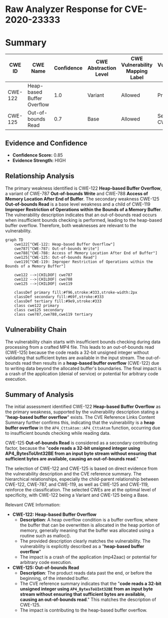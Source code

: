 # Raw Analyzer Response for CVE-2020-23333

# Summary
| CWE ID | CWE Name | Confidence | CWE Abstraction Level | CWE Vulnerability Mapping Label | CWE-Vulnerability Mapping Notes |
|---|---|---|---|---|---|
| CWE-122 | Heap-based Buffer Overflow | 1.0 | Variant | Allowed | Primary CWE |
| CWE-125 | Out-of-bounds Read | 0.7 | Base | Allowed | Secondary CWE |

## Evidence and Confidence

*   **Confidence Score:** 0.85
*   **Evidence Strength:** HIGH

## Relationship Analysis
The primary weakness identified is CWE-122 **Heap-based Buffer Overflow**, a variant of CWE-787 **Out-of-bounds Write** and CWE-788 **Access of Memory Location After End of Buffer**. The secondary weakness CWE-125 **Out-of-bounds Read** is a base level weakness and a child of CWE-119 **Improper Restriction of Operations within the Bounds of a Memory Buffer**. The vulnerability description indicates that an out-of-bounds read occurs when insufficient bounds checking is performed, leading to the heap-based buffer overflow. Therefore, both weaknesses are relevant to the vulnerability.

```mermaid
graph TD
    cwe122["CWE-122: Heap-based Buffer Overflow"]
    cwe787["CWE-787: Out-of-bounds Write"]
    cwe788["CWE-788: Access of Memory Location After End of Buffer"]
    cwe125["CWE-125: Out-of-bounds Read"]
    cwe119["CWE-119: Improper Restriction of Operations within the Bounds of a Memory Buffer"]
    
    cwe122 -->|CHILDOF| cwe787
    cwe122 -->|CHILDOF| cwe788
    cwe125 -->|CHILDOF| cwe119
    
    classDef primary fill:#f96,stroke:#333,stroke-width:2px
    classDef secondary fill:#69f,stroke:#333
    classDef tertiary fill:#9e9,stroke:#333
    class cwe122 primary
    class cwe125 secondary
    class cwe787,cwe788,cwe119 tertiary
```

## Vulnerability Chain
The vulnerability chain starts with insufficient bounds checking during data processing from a crafted MP4 file. This leads to an out-of-bounds read (CWE-125) because the code reads a 32-bit unsigned integer without validating that sufficient bytes are available in the input stream. The out-of-bounds read then results in a **heap-based buffer overflow** (CWE-122) due to writing data beyond the allocated buffer's boundaries. The final impact is a crash of the application (denial of service) or potential for arbitrary code execution.

## Summary of Analysis
The initial assessment identified CWE-122 **Heap-based Buffer Overflow** as the primary weakness, supported by the vulnerability description stating a "**heap-based buffer overflow**" exists. The CVE Reference Links Content Summary further confirms this, indicating that the vulnerability is a **heap buffer overflow** in the `AP4_CttsAtom::AP4_CttsAtom` function, occurring due to insufficient bounds checking while reading data.

CWE-125 **Out-of-bounds Read** is considered as a secondary contributing factor, because the "**code reads a 32-bit unsigned integer using AP4_BytesToUInt32BE from an input byte stream without ensuring that sufficient bytes are available, causing an out-of-bounds read**."

The selection of CWE-122 and CWE-125 is based on direct evidence from the vulnerability description and the CVE reference summary. The hierarchical relationships, especially the child-parent relationship between CWE-122, CWE-787, and CWE-119, as well as CWE-125 and CWE-119, reinforce the classification. The selected CWEs are at the optimal level of specificity, with CWE-122 being a Variant and CWE-125 being a Base.

Relevant CWE Information:
*   **CWE-122: Heap-based Buffer Overflow**
    *   **Description**: A heap overflow condition is a buffer overflow, where the buffer that can be overwritten is allocated in the heap portion of memory, generally meaning that the buffer was allocated using a routine such as malloc().
    *   The provided description clearly matches the vulnerability. The vulnerability is explicitly described as a "**heap-based buffer overflow**"
    *   The impact is a crash of the application (mp42aac) or potential for arbitrary code execution.
*   **CWE-125: Out-of-bounds Read**
    *   **Description**: The product reads data past the end, or before the beginning, of the intended buffer.
    *   The CVE reference summary indicates that the "**code reads a 32-bit unsigned integer using `AP4_BytesToUInt32BE` from an input byte stream without ensuring that sufficient bytes are available, causing an out-of-bounds read**." This matches the description of CWE-125.
    *   The impact is contributing to the heap-based buffer overflow.